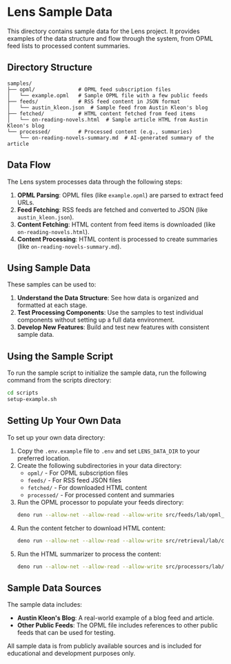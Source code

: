 # Lens Sample Data

This directory contains sample data for the Lens project. It provides examples of the data structure and flow through the system, from OPML feed lists to processed content summaries.

## Directory Structure

```
samples/
├── opml/              # OPML feed subscription files
│   └── example.opml   # Sample OPML file with a few public feeds
├── feeds/             # RSS feed content in JSON format
│   └── austin_kleon.json  # Sample feed from Austin Kleon's blog
├── fetched/           # HTML content fetched from feed items
│   └── on-reading-novels.html  # Sample article HTML from Austin Kleon's blog
└── processed/         # Processed content (e.g., summaries)
    └── on-reading-novels-summary.md  # AI-generated summary of the article
```

## Data Flow

The Lens system processes data through the following steps:

1. **OPML Parsing**: OPML files (like `example.opml`) are parsed to extract feed URLs.
2. **Feed Fetching**: RSS feeds are fetched and converted to JSON (like `austin_kleon.json`).
3. **Content Fetching**: HTML content from feed items is downloaded (like `on-reading-novels.html`).
4. **Content Processing**: HTML content is processed to create summaries (like `on-reading-novels-summary.md`).

## Using Sample Data

These samples can be used to:

1. **Understand the Data Structure**: See how data is organized and formatted at each stage.
2. **Test Processing Components**: Use the samples to test individual components without setting up a full data environment.
3. **Develop New Features**: Build and test new features with consistent sample data.

## Using the Sample Script

To run the sample script to initialize the sample data, run the following command from the scripts directory:

```bash
cd scripts
setup-example.sh
```

## Setting Up Your Own Data

To set up your own data directory:

1. Copy the `.env.example` file to `.env` and set `LENS_DATA_DIR` to your preferred location.
2. Create the following subdirectories in your data directory:
   - `opml/` - For OPML subscription files
   - `feeds/` - For RSS feed JSON files
   - `fetched/` - For downloaded HTML content
   - `processed/` - For processed content and summaries
3. Run the OPML processor to populate your feeds directory:
   ```bash
   deno run --allow-net --allow-read --allow-write src/feeds/lab/opml_feed_processor.ts
   ```
4. Run the content fetcher to download HTML content:
   ```bash
   deno run --allow-net --allow-read --allow-write src/retrieval/lab/content_fetcher.ts
   ```
5. Run the HTML summarizer to process the content:
   ```bash
   deno run --allow-net --allow-read --allow-write src/processors/lab/html_summarizer.ts
   ```

## Sample Data Sources

The sample data includes:

- **Austin Kleon's Blog**: A real-world example of a blog feed and article.
- **Other Public Feeds**: The OPML file includes references to other public feeds that can be used for testing.

All sample data is from publicly available sources and is included for educational and development purposes only.
